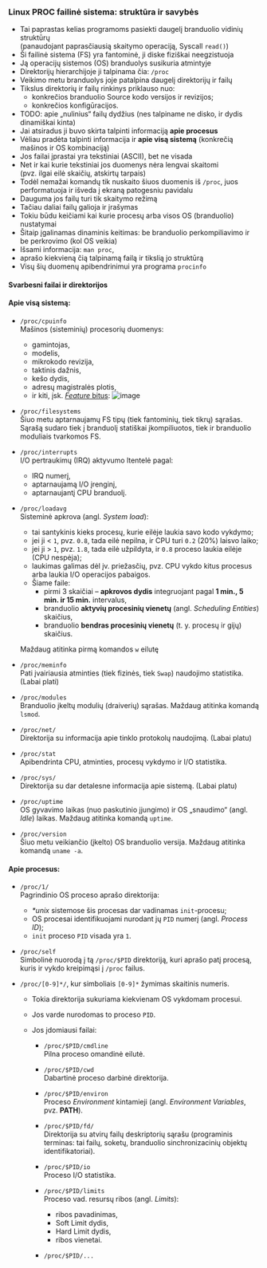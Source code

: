 ### Linux PROC failinė sistema: struktūra ir savybės

- Tai paprastas kelias programoms pasiekti daugelį branduolio vidinių struktūrų \
  (panaudojant paprasčiausią skaitymo operaciją, Syscall `read()`)
- Ši failinė sistema (FS) yra fantominė, ji diske fiziškai neegzistuoja
- Ją operacijų sistemos (OS) branduolys susikuria atmintyje
- Direktorijų hierarchijoje ji talpinama čia: `/proc`
- Veikimo metu branduolys joje patalpina daugelį direktorijų ir failų
- Tikslus direktorių ir failų rinkinys priklauso nuo:
  - konkrečios branduolio Source kodo versijos ir revizijos;
  - konkrečios konfigūracijos.
- TODO: apie „nulinius“ failų dydžius (nes talpiname ne disko, ir dydis dinamiškai kinta)
- Jai atsiradus ji buvo skirta talpinti informaciją **apie procesus**
- Vėliau pradėta talpinti informacija ir **apie visą sistemą** (konkrečią mašinos ir OS kombinaciją)
- Jos failai įprastai yra tekstiniai (ASCII), bet ne visada
- Net ir kai kurie tekstiniai jos duomenys nėra lengvai skaitomi \
  (pvz. ilgai eilė skaičių, atskirtų tarpais)
- Todėl nemažai komandų tik nuskaito šiuos duomenis iš `/proc`, juos performatuoja ir išveda į ekraną patogesniu pavidalu
- Dauguma jos failų turi tik skaitymo režimą
- Tačiau daliai failų galioja ir įrašymas
- Tokiu būdu keičiami kai kurie procesų arba visos OS (branduolio) nustatymai
- Šitaip įgalinamas dinaminis keitimas: be branduolio perkompiliavimo ir be perkrovimo (kol OS veikia)
- Išsami informacija: `man proc`, 
- aprašo kiekvieną čią talpinamą failą ir tikslią jo struktūrą
- Visų šių duomenų apibendrinimui yra programa `procinfo`

#### Svarbesni failai ir direktorijos

#### Apie visą sistemą:

- `/proc/cpuinfo` \
  Mašinos (sisteminių) procesorių duomenys: 
  - gamintojas, 
  - modelis, 
  - mikrokodo revizija, 
  - taktinis dažnis, 
  - kešo dydis, 
  - adresų magistralės plotis, 
  - ir kiti, įsk. [_Feature_ bitus](https://en.wikipedia.org/wiki/CPUID#EAX.3D1:_Processor_Info_and_Feature_Bits):
  ![image](https://user-images.githubusercontent.com/74717106/118803122-a27dbd80-b8ab-11eb-8cc4-a0f45bd7ae60.png)
  
- `/proc/filesystems` \
  Šiuo metu aptarnaujamų FS tipų (tiek fantominių, tiek tikrų) sąrašas. \
  Sąrašą sudaro tiek į branduolį statiškai įkompiliuotos, tiek ir branduolio moduliais tvarkomos FS.
  
- `/proc/interrupts` \
  I/O pertraukimų (IRQ) aktyvumo ltentelė pagal:
  - IRQ numerį,
  - aptarnaujamą I/O įrenginį,
  - aptarnaujantį CPU branduolį.
  
- `/proc/loadavg` \
  Sisteminė apkrova (angl. _System load_):
  - tai santykinis kieks procesų, kurie eilėje laukia savo kodo vykdymo;
  - jei ji < `1`, pvz. `0.8`, tada eilė nepilna, ir CPU turi `0.2` (20%) laisvo laiko;
  - jei ji > `1`, pvz. `1.8`, tada eilė užpildyta, ir `0.8` proceso laukia eilėje (CPU nespėja);
  - laukimas galimas dėl įv. priežasčių, pvz. CPU vykdo kitus procesus arba laukia I/O operacijos pabaigos.
  - Šiame faile:
    - pirmi 3 skaičiai – **apkrovos dydis** integruojant pagal **1 min., 5 min. ir 15 min.** intervalus,
    - branduolio **aktyvių procesinių vienetų** (angl. _Scheduling Entities_) skaičius,
    - branduolio **bendras procesinių vienetų** (t. y. procesų ir gijų) skaičius.
  
  Maždaug atitinka pirmą komandos `w` eilutę

- `/proc/meminfo` \
  Pati įvairiausia atminties (tiek fizinės, tiek `Swap`) naudojimo statistika. (Labai plati)
  
- `/proc/modules` \
  Branduolio įkeltų modulių (draiverių) sąrašas. Maždaug atitinka komandą `lsmod`.

- `/proc/net/` \
  Direktorija su informacija apie tinklo protokolų naudojimą. (Labai platu)

- `/proc/stat` \
  Apibendrinta CPU, atminties, procesų vykdymo ir I/O statistika.

- `/proc/sys/` \
  Direktorija su dar detalesne informacija apie sistemą. (Labai platu)

- `/proc/uptime` \
  OS gyvavimo laikas (nuo paskutinio įjungimo) ir OS „snaudimo“ (angl. _Idle_) laikas. Maždaug atitinka komandą `uptime`.

- `/proc/version` \
  Šiuo metu veikiančio (įkelto) OS branduolio versija. Maždaug atitinka komandą `uname -a`.

#### Apie procesus:

- `/proc/1/` \
  Pagrindinio OS proceso aprašo direktorija:

  - _*unix_ sistemose šis procesas dar vadinamas `init`-procesu;
  - OS procesai identifikuojami nurodant jų `PID` numerį (angl. _Process ID_);
  - `init` proceso `PID` visada yra `1`.
  
- `/proc/self` \
  Simbolinė nuorodą į tą `/proc/$PID` direktoriją, kuri aprašo patį procesą, kuris ir vykdo kreipimąsi į `/proc` failus.

- `/proc/[0-9]*/`, kur simboliais `[0-9]*` žymimas skaitinis numeris.

  - Tokia direktorija sukuriama kiekvienam OS vykdomam procesui.
  - Jos varde nurodomas to proceso `PID`.
  - Jos įdomiausi failai:

    - `/proc/$PID/cmdline` \
      Pilna proceso omandinė eilutė.

    - `/proc/$PID/cwd` \
      Dabartinė proceso darbinė direktorija.

    - `/proc/$PID/environ` \
      Proceso _Environment_ kintamieji (angl. _Environment Variables_, pvz. **PATH**).

    - `/proc/$PID/fd/` \
      Direktorija su atvirų failų deskriptorių sąrašu (programinis terminas: tai failų, soketų, branduolio sinchronizacinių objektų identifikatoriai).

    - `/proc/$PID/io` \
      Proceso I/O statistika.

    - `/proc/$PID/limits` \
      Proceso vad. resursų ribos (angl. _Limits_):

      - ribos pavadinimas,
      - Soft Limit dydis,
      - Hard Limit dydis,
      - ribos vienetai.

    - `/proc/$PID/...`

